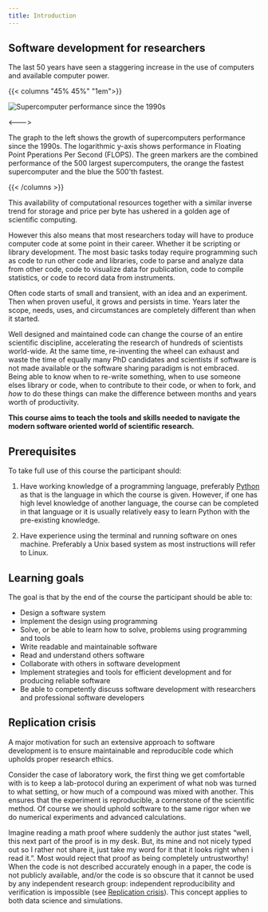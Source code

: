 ```yaml
---
title: Introduction
---
```


## Software development for researchers

The last 50 years have seen a staggering increase in the use of computers and available computer power. 

{{< columns "45% 45%" "1em">}}

![Supercomputer performance since the 1990s](computer-performance.png#expandable "Supercomputer performance from www.top500.org.")

<--->

The graph to the left shows the growth of supercomputers performance since the 1990s. The logarithmic y-axis shows performance in Floating Point Pperations Per Second (FLOPS). The green markers are the combined performance of the 500 largest supercomputers, the orange the fastest supercomputer and the blue the 500'th fastest. 

{{< /columns >}}

This availability of computational resources together with a similar inverse trend for storage and price per byte has ushered in a golden age of scientific computing.

However this also means that most researchers today will have to produce computer code at some point in their career. Whether it be scripting or library development. The most basic tasks today require programming such as code to run other code and libraries, code to parse and analyze data from other code, code to visualize data for publication, code to compile statistics, or code to record data from instruments. 

Often code starts of small and transient, with an idea and an experiment. Then when proven useful, it grows and persists in time. Years later the scope, needs, uses, and circumstances are completely different than when it started. 

Well designed and maintained code can change the course of an entire scientific discipline, accelerating the research of hundreds of scientists world-wide. At the same time, re-inventing the wheel can exhaust and waste the time of equally many PhD candidates and scientists if software is not made available or the software sharing paradigm is not embraced. Being able to know when to re-write something, when to use someone elses library or code, when to contribute to their code, or when to fork, and _how_ to do these things can make the difference between months and years worth of productivity. 

**This course aims to teach the tools and skills needed to navigate the modern software oriented world of scientific research.**

## Prerequisites

To take full use of this course the participant should:

1. Have working knowledge of a programming language, preferably [Python](https://www.python.org/) as that is the language in which the course is given. However, if one has high level knowledge of another language, the course can be completed in that language or it is usually relatively easy to learn Python with the pre-existing knowledge.

2. Have experience using the terminal and running software on ones machine. Preferably a Unix based system as most instructions will refer to Linux.

## Learning goals

The goal is that by the end of the course the participant should be able to:

- Design a software system
- Implement the design using programming
- Solve, or be able to learn how to solve, problems using programming and tools
- Write readable and maintainable software
- Read and understand others software
- Collaborate with others in software development
- Implement strategies and tools for efficient development and for producing reliable software
- Be able to competently discuss software development with researchers and professional software developers

## Replication crisis

A major motivation for such an extensive approach to software development is to ensure maintainable and reproducible code which upholds proper research ethics.

Consider the case of laboratory work, the first thing we get comfortable with is to keep a lab-protocol during an experiment of what nob was turned to what setting, or how much of a compound was mixed with another. This ensures that the experiment is reproducible, a cornerstone of the scientific method. Of course we should uphold software to the same rigor when we do numerical experiments and advanced calculations. 

Imagine reading a math proof where suddenly the author just states “well, this next part of the proof is in my desk. But, its mine and not nicely typed out so I rather not share it, just take my word for it that it looks right when i read it.”. Most would reject that proof as being completely untrustworthy! When the code is not described accurately enough in a paper, the code is not publicly available, and/or the code is so obscure that it cannot be used by any independent research group: independent reproducibility and verification is impossible (see [Replication crisis](https://en.wikipedia.org/wiki/Replication_crisis)). This concept applies to both data science and simulations.
